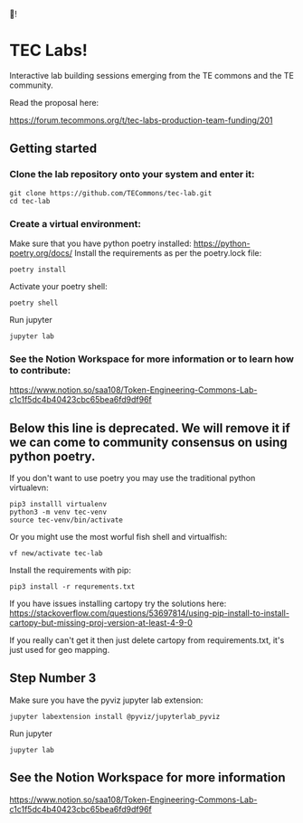 
🌈!

# TEC Labs!
Interactive lab building sessions emerging from the TE commons and the TE community.

Read the proposal here:

https://forum.tecommons.org/t/tec-labs-production-team-funding/201 


## Getting started

### Clone the lab repository onto your system and enter it:
```
git clone https://github.com/TECommons/tec-lab.git
cd tec-lab
```

### Create a virtual environment:
Make sure that you have python poetry installed: https://python-poetry.org/docs/
Install the requirements as per the poetry.lock file:
```
poetry install
```
Activate your poetry shell:
```
poetry shell
```

Run jupyter
```
jupyter lab
```

### See the Notion Workspace for more information or to learn how to contribute:

https://www.notion.so/saa108/Token-Engineering-Commons-Lab-c1c1f5dc4b40423cbc65bea6fd9df96f 

## Below this line is deprecated. We will remove it if we can come to community consensus on using python poetry.

If you don't want to use poetry you may use the traditional python virtualevn:

```
pip3 installl virtualenv
python3 -m venv tec-venv
source tec-venv/bin/activate
```

Or you might use the most worful fish shell and virtualfish:
```
vf new/activate tec-lab
```

Install the requirements with pip:
```
pip3 install -r requrements.txt
```

If you have issues installing cartopy try the solutions here: https://stackoverflow.com/questions/53697814/using-pip-install-to-install-cartopy-but-missing-proj-version-at-least-4-9-0 

If you really can't get it then just delete cartopy from requirements.txt, it's just used for geo mapping.

## Step Number 3
Make sure you have the pyviz jupyter lab extension:
```
jupyter labextension install @pyviz/jupyterlab_pyviz
```

Run jupyter
```
jupyter lab
```

## See the Notion Workspace for more information

https://www.notion.so/saa108/Token-Engineering-Commons-Lab-c1c1f5dc4b40423cbc65bea6fd9df96f 
